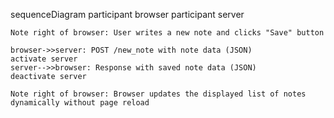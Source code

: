 sequenceDiagram
    participant browser
    participant server

    Note right of browser: User writes a new note and clicks "Save" button

    browser->>server: POST /new_note with note data (JSON)
    activate server
    server-->>browser: Response with saved note data (JSON)
    deactivate server

    Note right of browser: Browser updates the displayed list of notes dynamically without page reload
